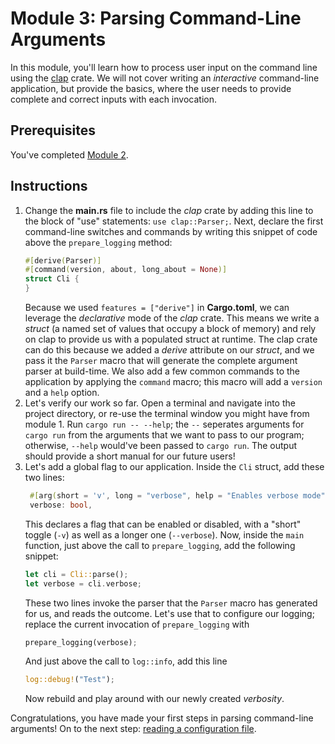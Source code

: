 # Module 3: Parsing Command-Line Arguments

In this module, you'll learn how to process user input on the command line using the [clap](https://docs.rs/clap/latest/clap/) crate.
We will not cover writing an _interactive_ command-line application, but provide the basics, where the user needs to provide complete and correct inputs with each invocation.

## Prerequisites

You've completed [Module 2](./step-by-step-2.md).

## Instructions

1. Change the **main.rs** file to include the _clap_ crate by adding this line to the block of "use" statements:
`use clap::Parser;`.
   Next, declare the first command-line switches and commands by writing this snippet of code above the `prepare_logging` method:
   ```rs
   #[derive(Parser)]
   #[command(version, about, long_about = None)]
   struct Cli {
   }
   ```
   Because we used `features = ["derive"]` in **Cargo.toml**, we can leverage the _declarative_ mode of the _clap_ crate.
   This means we write a _struct_ (a named set of values that occupy a block of memory) and rely on clap to provide us with a populated struct at runtime.
   The clap crate can do this because we added a _derive_ attribute on our _struct_, and we pass it the `Parser` macro that will generate the complete argument parser at build-time.
   We also add a few common commands to the application by applying the `command` macro; this macro will add a `version` and a `help` option.
2. Let's verify our work so far.
   Open a terminal and navigate into the project directory, or re-use the terminal window you might have from module 1.
   Run `cargo run -- --help`; the `--` seperates arguments for `cargo run` from the arguments that we want to pass to our program; otherwise, `--help` would've been passed to `cargo run`.
   The output should provide a short manual for our future users!
3. Let's add a global flag to our application.
   Inside the `Cli` struct, add these two lines:
   ```rs
    #[arg(short = 'v', long = "verbose", help = "Enables verbose mode")]
    verbose: bool,
   ```
   This declares a flag that can be enabled or disabled, with a "short" toggle (`-v`) as well as a longer one (`--verbose`).
   Now, inside the `main` function, just above the call to `prepare_logging`, add the following snippet:
   ```rs
   let cli = Cli::parse();
   let verbose = cli.verbose;
   ```
   These two lines invoke the parser that the `Parser` macro has generated for us, and reads the outcome.
   Let's use that to configure our logging; replace the current invocation of `prepare_logging` with
   ```rs
   prepare_logging(verbose);
   ```
   And just above the call to `log::info`, add this line
   ```rs
   log::debug!("Test");
   ```
   Now rebuild and play around with our newly created _verbosity_.

Congratulations, you have made your first steps in parsing command-line arguments!
On to the next step: [reading a configuration file](./step-by-step-4.md).